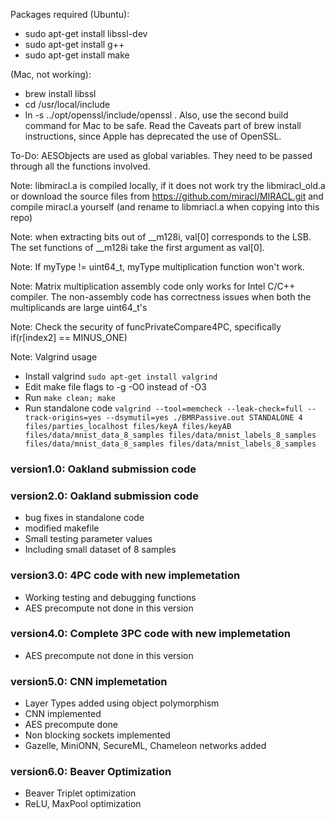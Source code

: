 Packages required 
(Ubuntu): 
* sudo apt-get install libssl-dev
* sudo apt-get install g++
* sudo apt-get install make

(Mac, not working):
* brew install libssl
* cd /usr/local/include
* ln -s ../opt/openssl/include/openssl . 
Also, use the second build command for Mac to be safe. Read the Caveats part of brew install instructions, since Apple has deprecated the use of OpenSSL.

To-Do: AESObjects are used as global variables. They need to be passed through all the functions involved.  

Note: libmiracl.a is compiled locally, if it does not work try the libmiracl_old.a or download the source files from https://github.com/miracl/MIRACL.git and compile miracl.a yourself (and rename to libmriacl.a when copying into this repo)

Note: when extracting bits out of \_\_m128i, val[0] corresponds to the LSB. The set functions of \_\_m128i take the first argument as val[0].

Note: If myType != uint64_t, myType multiplication function won't work.

Note: Matrix multiplication assembly code only works for Intel C/C++ compiler. The non-assembly code has correctness issues when both the multiplicands are large uint64_t's

Note: Check the security of funcPrivateCompare4PC, specifically if(r[index2] == MINUS_ONE)

Note: Valgrind usage
* Install valgrind `sudo apt-get install valgrind`
* Edit make file flags to -g -O0 instead of -O3
* Run `make clean; make`
* Run standalone code `valgrind --tool=memcheck --leak-check=full --track-origins=yes --dsymutil=yes ./BMRPassive.out STANDALONE 4 files/parties_localhost files/keyA files/keyAB files/data/mnist_data_8_samples files/data/mnist_labels_8_samples files/data/mnist_data_8_samples files/data/mnist_labels_8_samples`

### version1.0: Oakland submission code

### version2.0: Oakland submission code 
* bug fixes in standalone code
* modified makefile
* Small testing parameter values
* Including small dataset of 8 samples

### version3.0: 4PC code with new implemetation
* Working testing and debugging functions
* AES precompute not done in this version

### version4.0: Complete 3PC code with new implemetation
* AES precompute not done in this version 

### version5.0: CNN implemetation
* Layer Types added using object polymorphism
* CNN implemented
* AES precompute done
* Non blocking sockets implemented
* Gazelle, MiniONN, SecureML, Chameleon networks added

### version6.0: Beaver Optimization
* Beaver Triplet optimization
* ReLU, MaxPool optimization